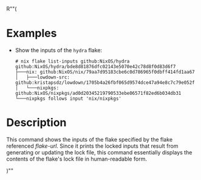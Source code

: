 R""(

# Examples

* Show the inputs of the `hydra` flake:

  ```console
  # nix flake list-inputs github:NixOS/hydra
  github:NixOS/hydra/bde8d81876dfc02143e5070e42c78d8f0d83d6f7
  ├───nix: github:NixOS/nix/79aa7d95183cbe6c0d786965f0dbff414fd1aa67
  │   ├───lowdown-src: github:kristapsdz/lowdown/1705b4a26fbf065d9574dce47a94e8c7c79e052f
  │   └───nixpkgs: github:NixOS/nixpkgs/ad0d20345219790533ebe06571f82ed6b034db31
  └───nixpkgs follows input 'nix/nixpkgs'
  ```

# Description

This command shows the inputs of the flake specified by the flake
referenced *flake-url*. Since it prints the locked inputs that result
from generating or updating the lock file, this command essentially
displays the contents of the flake's lock file in human-readable form.

)""
